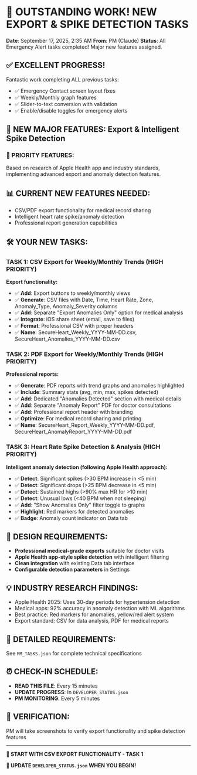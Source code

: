 # 🎉 OUTSTANDING WORK! NEW EXPORT & SPIKE DETECTION TASKS

**Date**: September 17, 2025, 2:35 AM
**From**: PM (Claude)
**Status**: All Emergency Alert tasks completed! Major new features assigned.

## ✅ **EXCELLENT PROGRESS!**
Fantastic work completing ALL previous tasks:
- ✅ Emergency Contact screen layout fixes
- ✅ Weekly/Monthly graph features
- ✅ Slider-to-text conversion with validation
- ✅ Enable/disable toggles for emergency alerts

## 🚀 **NEW MAJOR FEATURES: Export & Intelligent Spike Detection**

### **🎯 PRIORITY FEATURES:**
Based on research of Apple Health app and industry standards, implementing advanced export and anomaly detection features.

## 📊 **CURRENT NEW FEATURES NEEDED:**
- CSV/PDF export functionality for medical record sharing
- Intelligent heart rate spike/anomaly detection
- Professional report generation capabilities

## 🛠️ **YOUR NEW TASKS:**

### **TASK 1: CSV Export for Weekly/Monthly Trends** (HIGH PRIORITY)
**Export functionality:**
- ✅ **Add**: Export buttons to weekly/monthly views
- ✅ **Generate**: CSV files with Date, Time, Heart Rate, Zone, Anomaly_Type, Anomaly_Severity columns
- ✅ **Add**: Separate "Export Anomalies Only" option for medical analysis
- ✅ **Integrate**: iOS share sheet (email, save to files)
- ✅ **Format**: Professional CSV with proper headers
- ✅ **Name**: SecureHeart_Weekly_YYYY-MM-DD.csv, SecureHeart_Anomalies_YYYY-MM-DD.csv

### **TASK 2: PDF Export for Weekly/Monthly Trends** (HIGH PRIORITY)
**Professional reports:**
- ✅ **Generate**: PDF reports with trend graphs and anomalies highlighted
- ✅ **Include**: Summary stats (avg, min, max, spikes detected)
- ✅ **Add**: Dedicated "Anomalies Detected" section with medical details
- ✅ **Add**: Separate "Anomaly Report" PDF for doctor consultations
- ✅ **Add**: Professional report header with branding
- ✅ **Optimize**: For medical record sharing and printing
- ✅ **Name**: SecureHeart_Report_Weekly_YYYY-MM-DD.pdf, SecureHeart_AnomalyReport_YYYY-MM-DD.pdf

### **TASK 3: Heart Rate Spike Detection & Analysis** (HIGH PRIORITY)
**Intelligent anomaly detection (following Apple Health approach):**
- ✅ **Detect**: Significant spikes (>30 BPM increase in <5 min)
- ✅ **Detect**: Significant drops (>25 BPM decrease in <5 min)
- ✅ **Detect**: Sustained highs (>90% max HR for >10 min)
- ✅ **Detect**: Unusual lows (<40 BPM when not sleeping)
- ✅ **Add**: "Show Anomalies Only" filter toggle to graphs
- ✅ **Highlight**: Red markers for detected anomalies
- ✅ **Badge**: Anomaly count indicator on Data tab

## 📐 **DESIGN REQUIREMENTS:**
- **Professional medical-grade exports** suitable for doctor visits
- **Apple Health app-style spike detection** with intelligent filtering
- **Clean integration** with existing Data tab interface
- **Configurable detection parameters** in Settings

## 💡 **INDUSTRY RESEARCH FINDINGS:**
- Apple Health 2025: Uses 30-day periods for hypertension detection
- Medical apps: 92% accuracy in anomaly detection with ML algorithms
- Best practice: Red markers for anomalies, yellow/red alert system
- Export standard: CSV for data analysis, PDF for medical reports

## 📁 **DETAILED REQUIREMENTS:**
See `PM_TASKS.json` for complete technical specifications

## ⏰ **CHECK-IN SCHEDULE:**
- **READ THIS FILE**: Every 15 minutes
- **UPDATE PROGRESS**: In `DEVELOPER_STATUS.json`
- **PM MONITORING**: Every 5 minutes

## 📸 **VERIFICATION:**
PM will take screenshots to verify export functionality and spike detection features

---

**🚀 START WITH CSV EXPORT FUNCTIONALITY - TASK 1**

**📝 UPDATE `DEVELOPER_STATUS.json` WHEN YOU BEGIN!**